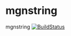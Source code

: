 # mgnstring
mgnstring
[![BuildStatus](https://travis-ci.org/tetuyoko/mgnstr.svg?branch=master)](https://travis-ci.org/tetuyoko/mgnstr)

